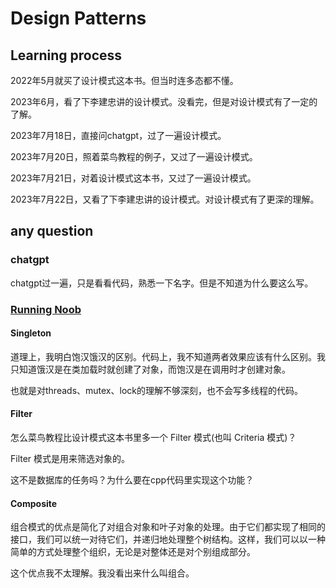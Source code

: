 # Design Patterns
## Learning process
2022年5月就买了设计模式这本书。但当时连多态都不懂。

2023年6月，看了下李建忠讲的设计模式。没看完，但是对设计模式有了一定的了解。

2023年7月18日，直接问chatgpt，过了一遍设计模式。

2023年7月20日，照着菜鸟教程的例子，又过了一遍设计模式。

2023年7月21日，对着设计模式这本书，又过了一遍设计模式。

2023年7月22日，又看了下李建忠讲的设计模式。对设计模式有了更深的理解。
## any question
### chatgpt
chatgpt过一遍，只是看看代码，熟悉一下名字。但是不知道为什么要这么写。
### [Running Noob](https://www.runoob.com/design-pattern/design-pattern-intro.html)
#### Singleton
道理上，我明白饱汉饿汉的区别。代码上，我不知道两者效果应该有什么区别。我只知道饿汉是在类加载时就创建了对象，而饱汉是在调用时才创建对象。

也就是对threads、mutex、lock的理解不够深刻，也不会写多线程的代码。
#### Filter
怎么菜鸟教程比设计模式这本书里多一个 Filter 模式(也叫 Criteria 模式)？

Filter 模式是用来筛选对象的。

这不是数据库的任务吗？为什么要在cpp代码里实现这个功能？
#### Composite
组合模式的优点是简化了对组合对象和叶子对象的处理。由于它们都实现了相同的接口，我们可以统一对待它们，并递归地处理整个树结构。这样，我们可以以一种简单的方式处理整个组织，无论是对整体还是对个别组成部分。

这个优点我不太理解。我没看出来什么叫组合。